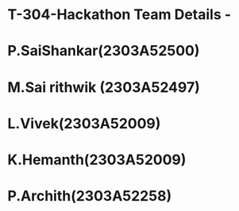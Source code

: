 # T-304-Hackathon Team Details -
# P.SaiShankar(2303A52500)
# M.Sai rithwik (2303A52497)
# L.Vivek(2303A52009)
# K.Hemanth(2303A52009)
# P.Archith(2303A52258)

